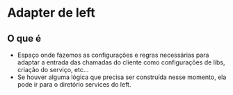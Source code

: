 # Adapter de left

## O que é

- Espaço onde fazemos as configurações e regras necessárias para adaptar a entrada das chamadas do cliente como configurações de libs, criação do serviço, etc...
- Se houver alguma lógica que precisa ser construída nesse momento, ela pode ir para o diretório services do left.
